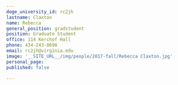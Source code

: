 ```yaml
---
doge_university_id: rc2jh
lastname: Claxton
name: Rebecca
general_position: gradstudent
position: Graduate Student
office: 114 Kerchof Hall
phone: 434-243-8698
email: rc2jh@virginia.edu
image: '__SITE_URL__/img/people/2017-fall/Rebecca Claxton.jpg'
personal_page:
published: false

---
```

